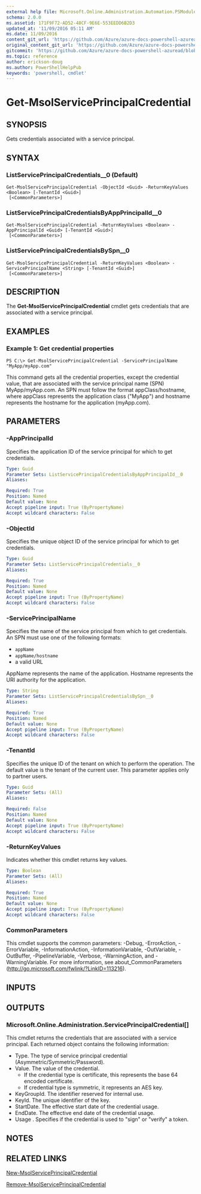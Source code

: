 ```yaml
---
external help file: Microsoft.Online.Administration.Automation.PSModule.dll-Help.xml
schema: 2.0.0
ms.assetid: 171F9F72-AD52-48CF-9E6E-553EEDD6B2D3
updated_at: '11/09/2016 05:11 AM'
ms.date: 11/09/2016
content_git_url: 'https://github.com/Azure/azure-docs-powershell-azuread/blob/master/Azure%20AD%20Cmdlets/MSOnline/v1/Get-MsolServicePrincipalCredential.md'
original_content_git_url: 'https://github.com/Azure/azure-docs-powershell-azuread/blob/master/Azure%20AD%20Cmdlets/MSOnline/v1/Get-MsolServicePrincipalCredential.md'
gitcommit: 'https://github.com/Azure/azure-docs-powershell-azuread/blob/2c57f1e6f7b36ad296f1b569969f9c974ec0e0c3'
ms.topic: reference
author: erickson-doug
ms.author: PowerShellHelpPub
keywords: 'powershell, cmdlet'
---
```


# Get-MsolServicePrincipalCredential

## SYNOPSIS
Gets credentials associated with a service principal.

## SYNTAX

### ListServicePrincipalCredentials__0 (Default)
```
Get-MsolServicePrincipalCredential -ObjectId <Guid> -ReturnKeyValues <Boolean> [-TenantId <Guid>]
 [<CommonParameters>]
```

### ListServicePrincipalCredentialsByAppPrincipalId__0
```
Get-MsolServicePrincipalCredential -ReturnKeyValues <Boolean> -AppPrincipalId <Guid> [-TenantId <Guid>]
 [<CommonParameters>]
```

### ListServicePrincipalCredentialsBySpn__0
```
Get-MsolServicePrincipalCredential -ReturnKeyValues <Boolean> -ServicePrincipalName <String> [-TenantId <Guid>]
 [<CommonParameters>]
```

## DESCRIPTION
The **Get-MsolServicePrincipalCredential** cmdlet gets credentials that are associated with a service principal.

## EXAMPLES

### Example 1: Get credential properties
```
PS C:\> Get-MsolServicePrincipalCredential -ServicePrincipalName "MyApp/myApp.com"
```

This command gets all the credential properties, except the credential value, that are associated with the service principal name (SPN) MyApp/myApp.com.
An SPN must follow the format appClass/hostname, where appClass represents the application class ("MyApp") and hostname represents the hostname for the application (myApp.com).

## PARAMETERS

### -AppPrincipalId
Specifies the application ID of the service principal for which to get credentials.

```yaml
Type: Guid
Parameter Sets: ListServicePrincipalCredentialsByAppPrincipalId__0
Aliases:

Required: True
Position: Named
Default value: None
Accept pipeline input: True (ByPropertyName)
Accept wildcard characters: False
```

### -ObjectId
Specifies the unique object ID of the service principal for which to get credentials.

```yaml
Type: Guid
Parameter Sets: ListServicePrincipalCredentials__0
Aliases:

Required: True
Position: Named
Default value: None
Accept pipeline input: True (ByPropertyName)
Accept wildcard characters: False
```

### -ServicePrincipalName
Specifies the name of the service principal from which to get credentials.
An SPN must use one of the following formats:

* `appName`
* `appName/hostname`
* a valid URL

AppName represents the name of the application.
Hostname represents the URI authority for the application.

```yaml
Type: String
Parameter Sets: ListServicePrincipalCredentialsBySpn__0
Aliases:

Required: True
Position: Named
Default value: None
Accept pipeline input: True (ByPropertyName)
Accept wildcard characters: False
```

### -TenantId
Specifies the unique ID of the tenant on which to perform the operation.
The default value is the tenant of the current user.
This parameter applies only to partner users.

```yaml
Type: Guid
Parameter Sets: (All)
Aliases:

Required: False
Position: Named
Default value: None
Accept pipeline input: True (ByPropertyName)
Accept wildcard characters: False
```

### -ReturnKeyValues
Indicates whether this cmdlet returns key values.


```yaml
Type: Boolean
Parameter Sets: (All)
Aliases:

Required: True
Position: Named
Default value: None
Accept pipeline input: True (ByPropertyName)
Accept wildcard characters: False
```

### CommonParameters
This cmdlet supports the common parameters: -Debug, -ErrorAction, -ErrorVariable, -InformationAction, -InformationVariable, -OutVariable, -OutBuffer, -PipelineVariable, -Verbose, -WarningAction, and -WarningVariable. For more information, see about_CommonParameters (http://go.microsoft.com/fwlink/?LinkID=113216).

## INPUTS

## OUTPUTS

### Microsoft.Online.Administration.ServicePrincipalCredential[]
This cmdlet returns the credentials that are associated with a service principal.
Each returned object contains the following information:

* Type. The type of service principal credential (Asymmetric/Symmetric/Password).
* Value. The value of the credential.
  * If the credential type is certificate, this represents the base 64 encoded certificate.
  * If credential type is symmetric, it represents an AES key.
* KeyGroupId. The identifier reserved for internal use.
* KeyId. The unique identifier of the key.
* StartDate. The effective start date of the credential usage.
* EndDate. The effective end date of the credential usage.
* Usage . Specifies if the credential is used to "sign" or "verify" a token.

## NOTES

## RELATED LINKS
[New-MsolServicePrincipalCredential](./New-MsolServicePrincipalCredential.md)

[Remove-MsolServicePrincipalCredential](./Remove-MsolServicePrincipalCredential.md)
